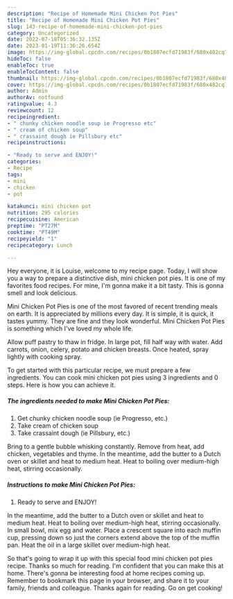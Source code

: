 ```yaml
---
description: "Recipe of Homemade Mini Chicken Pot Pies"
title: "Recipe of Homemade Mini Chicken Pot Pies"
slug: 143-recipe-of-homemade-mini-chicken-pot-pies
category: Uncategorized
date: 2022-07-18T05:36:32.135Z
date: 2023-01-19T11:36:26.654Z
image: https://img-global.cpcdn.com/recipes/0b1807ecfd71983f/680x482cq70/mini-chicken-pot-pies-recipe-main-photo.jpg
hideToc: false
enableToc: true
enableTocContent: false
thumbnail: https://img-global.cpcdn.com/recipes/0b1807ecfd71983f/680x482cq70/mini-chicken-pot-pies-recipe-main-photo.jpg
cover: https://img-global.cpcdn.com/recipes/0b1807ecfd71983f/680x482cq70/mini-chicken-pot-pies-recipe-main-photo.jpg
author: Admin
authorAv: notfound
ratingvalue: 4.3
reviewcount: 12
recipeingredient:
- " chunky chicken noodle soup ie Progresso etc"
- " cream of chicken soup"
- " crassaint dough ie Pillsbury etc"
recipeinstructions:

- "Ready to serve and ENJOY!"
categories:
- Recipe
tags:
- mini
- chicken
- pot

katakunci: mini chicken pot 
nutrition: 295 calories
recipecuisine: American
preptime: "PT27M"
cooktime: "PT49M"
recipeyield: "1"
recipecategory: Lunch

---
```



Hey everyone, it is Louise, welcome to my recipe page. Today, I will show you a way to prepare a distinctive dish, mini chicken pot pies. It is one of my favorites food recipes. For mine, I'm gonna make it a bit tasty. This is gonna smell and look delicious.

Mini Chicken Pot Pies is one of the most favored of recent trending meals on earth. It is appreciated by millions every day. It is simple, it is quick, it tastes yummy. They are fine and they look wonderful. Mini Chicken Pot Pies is something which I've loved my whole life.

Allow puff pastry to thaw in fridge. In large pot, fill half way with water. Add carrots, onion, celery, potato and chicken breasts. Once heated, spray lightly with cooking spray.


To get started with this particular recipe, we must prepare a few ingredients. You can cook mini chicken pot pies using 3 ingredients and 0 steps. Here is how you can achieve it.

<!--inarticleads1-->

##### The ingredients needed to make Mini Chicken Pot Pies:

1. Get  chunky chicken noodle soup (ie Progresso, etc.)
1. Take  cream of chicken soup
1. Take  crassaint dough (ie Pillsbury, etc.)


Bring to a gentle bubble whisking constantly. Remove from heat, add chicken, vegetables and thyme. In the meantime, add the butter to a Dutch oven or skillet and heat to medium heat. Heat to boiling over medium-high heat, stirring occasionally. 

<!--inarticleads2-->

##### Instructions to make Mini Chicken Pot Pies:


1. Ready to serve and ENJOY!

In the meantime, add the butter to a Dutch oven or skillet and heat to medium heat. Heat to boiling over medium-high heat, stirring occasionally. In small bowl, mix egg and water. Place a crescent square into each muffin cup, pressing down so just the corners extend above the top of the muffin pan. Heat the oil in a large skillet over medium-high heat. 

So that's going to wrap it up with this special food mini chicken pot pies recipe. Thanks so much for reading. I'm confident that you can make this at home. There's gonna be interesting food at home recipes coming up. Remember to bookmark this page in your browser, and share it to your family, friends and colleague. Thanks again for reading. Go on get cooking!
